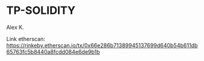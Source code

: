 # TP-SOLIDITY
Alex K.

Link etherscan: https://rinkeby.etherscan.io/tx/0x66e286b71389945137699d640b54b611db65763fc5b8440a8fcdd084e6de9b1b
